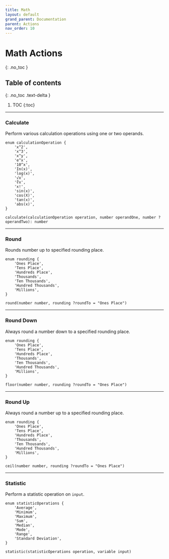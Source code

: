 ```yaml
---
title: Math
layout: default
grand_parent: Documentation
parent: Actions
nav_order: 10
---
```


# Math Actions
{: .no_toc }

## Table of contents
{: .no_toc .text-delta }

1. TOC
{:toc}

---

### Calculate

Perform various calculation operations using one or two operands.

```
enum calculationOperation {
    'x^2',
    'х^3',
    'x^у',
    'e^x',
    '10^x',
    'In(x)',
    'log(x)',
    '√x',
    '∛x',
    'x!',
    'sin(x)',
    'cos(X)',
    'tan(x)',
    'abs(x)',
}

calculate(calculationOperation operation, number operandOne, number ?operandTwo): number
```

---

### Round

Rounds number up to specified rounding place.

```
enum rounding {
    'Ones Place',
    'Tens Place',
    'Hundreds Place',
    'Thousands',
    'Ten Thousands',
    'Hundred Thousands',
    'Millions',
}

round(number number, rounding ?roundTo = "Ones Place")
```

---

### Round Down

Always round a number down to a specified rounding place.

```
enum rounding {
    'Ones Place',
    'Tens Place',
    'Hundreds Place',
    'Thousands',
    'Ten Thousands',
    'Hundred Thousands',
    'Millions',
}

floor(number number, rounding ?roundTo = "Ones Place")
```

---

### Round Up

Always round a number up to a specified rounding place.

```
enum rounding {
    'Ones Place',
    'Tens Place',
    'Hundreds Place',
    'Thousands',
    'Ten Thousands',
    'Hundred Thousands',
    'Millions',
}

ceil(number number, rounding ?roundTo = "Ones Place")
```

---

### Statistic

Perform a statistic operation on `input`.

```
enum statisticOperations {
    'Average',
    'Minimum',
    'Maximum',
    'Sum',
    'Median',
    'Mode',
    'Range',
    'Standard Deviation',
}

statistic(statisticOperations operation, variable input)
```
